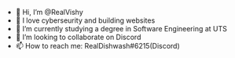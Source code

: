 - 👋 Hi, I’m @RealVishy
- 👀 I love cyberseurity and building websites
- 🌱 I’m currently studying a degree in Software Engineering at UTS
- 💞️ I’m looking to collaborate on Discord 
- 📫 How to reach me: RealDishwash#6215(Discord)

<!---
RealVishy/RealVishy is a ✨ special ✨ repository because its `README.md` (this file) appears on your GitHub profile.
You can click the Preview link to take a look at your changes.
--->
